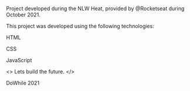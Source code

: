 Project developed during the NLW Heat, provided by @Rocketseat during October 2021.

This project was developed using the following technologies:

HTML

CSS

JavaScript

<> Lets build the future. </>

DoWhile 2021
